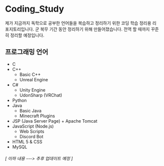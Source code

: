 # Coding_Study
제가 지금까지 독학으로 공부한 언어들을 복습하고 정리하기 위한 코딩 학습 정리용 리포지토리입니다.  군 복무 기간 동안 정리하기 위해 만들어졌습니다. 전역 할 때까지 꾸준히 정리할 예정입니다.

## 프로그래밍 언어
 - C
 - C++
	 - Basic C++
	 - Unreal Engine
 - C#
	 - Unity Engine
	 - UdonSharp (VRChat)
 - Python
 - Java
	 - Basic Java
	 - Minecraft Plugins
 - JSP (Java Server Page) + Apache Tomcat
 - JavaScript (Node.js)
	 - Web Scripts
	 - Discord Bot
 - HTML 5 & CSS
 - MySQL

###### [ 이하 내용 ---> 추후 업데이트 예정 ]
